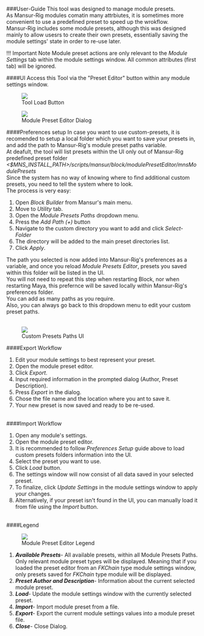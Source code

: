 ###User-Guide
This tool was designed to manage module presets.
<br>
As Mansur-Rig modules comatin many attrbiutes, it is sometimes more convenient to use a predefined preset to speed up the wrokflow.
<br>
Mansur-Rig includes some module presets, although this was designed mainly to allow usesrs to create their own presets, essentially saving the module settings' state in order to re-use later.
<br>

!!! Important Note
    Module preset actions are only relevant to the <i>Module Settings</i> tab within the module settings window.
    All common attributes (first tab) will be ignored.

####UI
Access this Tool via the "Preset Editor" button within any module settings window.

<figure>
  <img src="../userGuidesImages/modulePresetEditor/accessMPE.png"/>
  <figcaption>Tool Load Button</figcaption>
</figure>

<figure>
  <img src="../userGuidesImages/modulePresetEditor/MPEWindow.png"/>
  <figcaption>Module Preset Editor Dialog</figcaption>
</figure>

####Preferences setup
In case you want to use custom-presets, it is recomended to setup a local folder which you want to save your presets in, and add the path to Mansur-Rig's module preset paths variable.
<br>
At deafult, the tool will list presets within the UI only out of Mansur-Rig predefined preset folder <i><$MNS_INSTALL_PATH>/scripts/mansur/block/modulePresetEditor/mnsModulePresets </i>
<br>
Since the system has no way of knowing where to find additional custom presets, you need to tell the system where to look.
<br>
The process is very easy:
<br>
<ol>
  <li>Open <i>Block Builder</i> from Mansur's main menu.</li>
  <li>Move to <i>Utility</i> tab.</li>
  <li>Open the <i>Module Presets Paths</i> dropdown menu.</li>
  <li>Press the <i>Add Path (+)</i> button</li>
  <li>Navigate to the custom directory you want to add and click <i>Select-Folder</i></li>
  <li>The directory will be added to the main preset directories list.</li>
  <li>Click <i>Apply</i>.</li>
</ol>
The path you selected is now added into Mansur-Rig's preferences as a variable, and once you reload <i>Module Presets Editor</i>, presets you saved within this folder will be listed in the UI.
<br>
You will not need to repeat this step when restarting Block, nor when restarting Maya, this prefernce will be saved locally within Mansur-Rig's preferences folder.
<br>
You can add as many paths as you require.
<br>
Also, you can always go back to this dropdown menu to edit your custom preset paths.
<br><br>
<figure>
  <img src="../userGuidesImages/modulePresetEditor/customPathVars.png"/>
  <figcaption>Custom Presets Paths UI</figcaption>
</figure>

####Export Workflow
<ol>
  <li>Edit your module settings to best represent your preset.</li>
  <li>Open the module preset editor.</li>
  <li>Click <i>Export</i>.</li>
  <li>Input required information in the prompted dialog (Author, Preset Description).</li>
  <li>Press <i>Export</i> in the dialog.</li>
  <li>Chose the file name and the location where you ant to save it.</li>
  <li>Your new preset is now saved and ready to be re-used.</li>
</ol>
<br>
####Import Workflow
<ol>
  <li>Open any module's settings.</li>
  <li>Open the module preset editor.</li>
  <li>It is recommended to follow <i>Preferences Setup</i> guide above to load custom presets folders information into the UI.</li>
  <li>Select the preset you want to use.</li>
  <li>Click <i>Load</i> button.</li>
  <li>The settings window will now consist of all data saved in your selected preset.</li>
  <li>To finalize, click <i>Update Settings</i> in the module settings window to apply your changes.</li>
  <li>Alternatively, if your preset isn't found in the UI, you can manually load it from file using the <i>Import</i> button.</li>
</ol>
<br>
####Legend
<figure>
  <img src="../userGuidesImages/modulePresetEditor/presetEditorLegend.png"/>
  <figcaption>Module Preset Editor Legend</figcaption>
</figure>

<ol>
  <li>
    <b><i>Available Presets</b></i>- All available presets, within all Module Presets Paths. Only relevant module preset types will be displayed. Meaning that if you loaded the preset editor from an <i>FKChain</i> type module settings window, only presets saved for <i>FKChain</i> type module will be displayed.
  </li>
  <li>
    <b><i>Preset Author and Description</b></i>- Information about the current selected module preset.
  </li>
  <li>
    <b><i>Load</b></i>- Update the module settings window with the currently selected preset.
  </li>
  <li>
    <b><i>Import</b></i>- Import module preset from a file.
  </li>
  <li>
    <b><i>Export</b></i>- Export the current module settings values into a module preset file.
  </li>
  <li>
    <b><i>Close</b></i>- Close Dialog.
  </li>
</ol>

